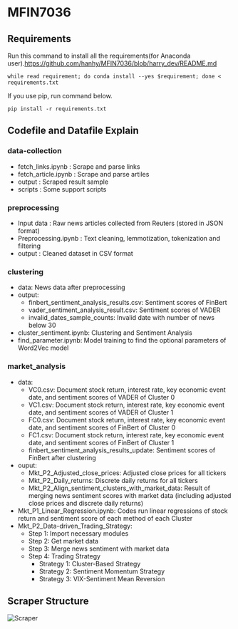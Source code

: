 # MFIN7036
## Requirements
Run this command to install all the requirements(for Anaconda user).https://github.com/hanhy/MFIN7036/blob/harry_dev/README.md
```
while read requirement; do conda install --yes $requirement; done < requirements.txt
```
If you use pip, run command below.
```
pip install -r requirements.txt
```
## Codefile and Datafile Explain
### data-collection
- fetch_links.ipynb : Scrape and parse links
- fetch_article.ipynb : Scrape and parse artiles
- output : Scraped result sample
- scripts : Some support scripts

### preprocessing
- Input data : Raw news articles collected from Reuters (stored in JSON format)
- Preprocessing.ipynb :  Text cleaning, lemmotization, tokenization and filtering
- output : Cleaned dataset in CSV format 

### clustering
- data: News data after preprocessing
- output:
  - finbert_sentiment_analysis_results.csv: Sentiment scores of FinBert
  - vader_sentiment_analysis_result.csv: Sentiment scores of VADER
  - invalid_dates_sample_counts: Invalid date with number of news below 30
- cluster_sentiment.ipynb: Clustering and Sentiment Analysis
- find_parameter.ipynb: Model training to find the optional parameters of Word2Vec model
### market_analysis
- data:
  - VC0.csv: Document stock return, interest rate, key economic event date, and sentiment scores of VADER of Cluster 0
  - VC1.csv: Document stock return, interest rate, key economic event date, and sentiment scores of VADER of Cluster 1
  - FC0.csv: Document stock return, interest rate, key economic event date, and sentiment scores of FinBert of Cluster 0
  - FC1.csv: Document stock return, interest rate, key economic event date, and sentiment scores of FinBert of Cluster 1
  - finbert_sentiment_analysis_results_update: Sentiment scores of FinBert after clustering
- ouput:
  - Mkt_P2_Adjusted_close_prices: Adjusted close prices for all tickers
  - Mkt_P2_Daily_returns: Discrete daily returns for all tickers
  - Mkt_P2_Align_sentiment_clusters_with_market_data: Result of merging news sentiment scores with market data (including adjusted close prices and discrete daily returns)
- Mkt_P1_Linear_Regression.ipynb: Codes run linear regressions of stock return and sentiment score of each method of each Cluster
- Mkt_P2_Data-driven_Trading_Strategy:
  - Step 1: Import necessary modules
  - Step 2: Get market data
  - Step 3: Merge news sentiment with market data
  - Step 4: Trading Strategy
    - Strategy 1: Cluster-Based Strategy
    - Strategy 2: Sentiment Momentum Strategy
    - Strategy 3: VIX-Sentiment Mean Reversion

## Scraper Structure
![Scraper](https://github.com/user-attachments/assets/7de4f630-b9a9-4ab9-9850-500e35c80016)
